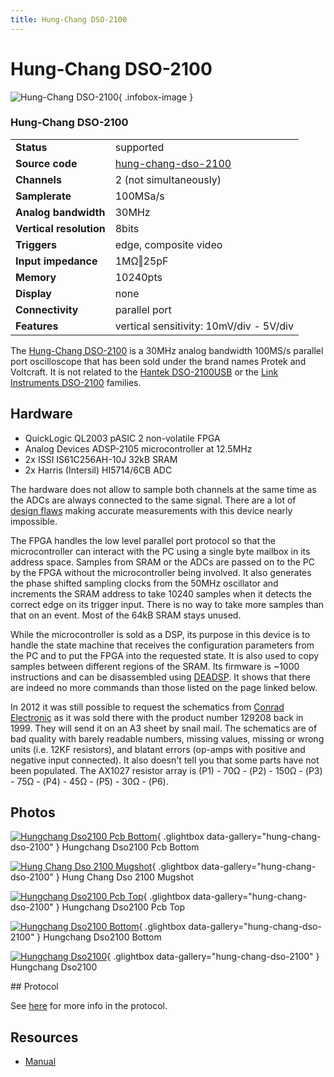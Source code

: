 ```yaml
---
title: Hung-Chang DSO-2100
---
```


# Hung-Chang DSO-2100

<div class="infobox" markdown>

![Hung-Chang DSO-2100](./img/HungChang_DSO2100_PCB_bottom.jpg){ .infobox-image }

### Hung-Chang DSO-2100

| | |
|---|---|
| **Status** | supported |
| **Source code** | [hung-chang-dso-2100](https://github.com/OpenTraceLab/OpenTraceCapture/tree/main/src/hardware/hung-chang-dso-2100) |
| **Channels** | 2 (not simultaneously) |
| **Samplerate** | 100MSa/s |
| **Analog bandwidth** | 30MHz |
| **Vertical resolution** | 8bits |
| **Triggers** | edge, composite video |
| **Input impedance** | 1MΩ‖25pF |
| **Memory** | 10240pts |
| **Display** | none |
| **Connectivity** | parallel port |
| **Features** | vertical sensitivity: 10mV/div - 5V/div |

</div>

The [Hung-Chang DSO-2100](https://web.archive.org/web/20090130044125/http://hcqelectronic.com/osci1/pc.htm) is a 30MHz analog bandwidth 100MS/s parallel port oscilloscope that has been sold under the brand names Protek and Voltcraft. It is not related to the [Hantek DSO-2100USB](https://web.archive.org/web/20131103141209/http://www.hantek.com/en/ProductDetail_133.html) or the [Link Instruments DSO-2100](https://web.archive.org/web/20010803015816/http://www.linkinstruments.com/oscilloscope21.htm) families.

## Hardware
- QuickLogic QL2003 pASIC 2 non-volatile FPGA
- Analog Devices ADSP-2105 microcontroller at 12.5MHz
- 2x ISSI IS61C256AH-10J 32kB SRAM
- 2x Harris (Intersil) HI5714/6CB ADC

The hardware does not allow to sample both channels at the same time as the ADCs are always connected to the same signal. There are a lot of [design flaws](https://web.archive.org/web/20080122084413/http://freenet-homepage.de/kritikus/clicliclic/dso2100h.html) making accurate measurements with this device nearly impossible.

The FPGA handles the low level parallel port protocol so that the microcontroller can interact with the PC using a single byte mailbox in its address space. Samples from SRAM or the ADCs are passed on to the PC by the FPGA without the microcontroller being involved. It also generates the phase shifted sampling clocks from the 50MHz oscillator and increments the SRAM address to take 10240 samples when it detects the correct edge on its trigger input. There is no way to take more samples than that on an event. Most of the 64kB SRAM stays unused.

While the microcontroller is sold as a DSP, its purpose in this device is to handle the state machine that receives the configuration parameters from the PC and to put the FPGA into the requested state. It is also used to copy samples between different regions of the SRAM. Its firmware is ~1000 instructions and can be disassembled using [DEADSP](https://web.archive.org/web/20050901010556/http://www.dce.bg/~vladitx/adsp2181/index.html). It shows that there are indeed no more commands than those listed on the page linked below.

In 2012 it was still possible to request the schematics from [Conrad Electronic](http://www.conrad.com) as it was sold there with the product number 129208 back in 1999. They will send it on an A3 sheet by snail mail. The schematics are of bad quality with barely readable numbers, missing values, missing or wrong units (i.e. 12KF resistors), and blatant errors (op-amps with positive and negative input connected). It also doesn't tell you that some parts have not been populated. The AX1027 resistor array is (P1) - 70Ω - (P2) - 150Ω - (P3) - 75Ω - (P4) - 45Ω - (P5) - 30Ω - (P6).

## Photos

<div class="photo-grid" markdown>

[![Hungchang Dso2100 Pcb Bottom](./img/HungChang_DSO2100_PCB_bottom.jpg)](./img/HungChang_DSO2100_PCB_bottom.jpg "Hungchang Dso2100 Pcb Bottom"){ .glightbox data-gallery="hung-chang-dso-2100" }
<span class="caption">Hungchang Dso2100 Pcb Bottom</span>

[![Hung Chang Dso 2100 Mugshot](./img/Hung_chang_dso_2100_mugshot.jpg)](./img/Hung_chang_dso_2100_mugshot.png "Hung Chang Dso 2100 Mugshot"){ .glightbox data-gallery="hung-chang-dso-2100" }
<span class="caption">Hung Chang Dso 2100 Mugshot</span>

[![Hungchang Dso2100 Pcb Top](./img/HungChang_DSO2100_PCB_top.jpg)](./img/HungChang_DSO2100_PCB_top.jpg "Hungchang Dso2100 Pcb Top"){ .glightbox data-gallery="hung-chang-dso-2100" }
<span class="caption">Hungchang Dso2100 Pcb Top</span>

[![Hungchang Dso2100 Bottom](./img/HungChang_DSO2100_bottom.jpg)](./img/HungChang_DSO2100_bottom.jpg "Hungchang Dso2100 Bottom"){ .glightbox data-gallery="hung-chang-dso-2100" }
<span class="caption">Hungchang Dso2100 Bottom</span>

[![Hungchang Dso2100](./img/HungChang_DSO2100.jpg)](./img/HungChang_DSO2100.jpg "Hungchang Dso2100"){ .glightbox data-gallery="hung-chang-dso-2100" }
<span class="caption">Hungchang Dso2100</span>

</div>
## Protocol

See [here](https://web.archive.org/web/20090317091949/http://freenet-homepage.de/kritikus/clicliclic/dso2100.html) for more info in the protocol.

## Resources
- [Manual](http://produktinfo.conrad.com/datenblaetter/125000-149999/129208-an-01-en-Digi_Speicheroszilloskop_DSO_2100.pdf)

